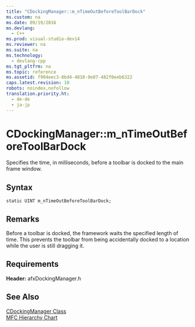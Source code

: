 ```yaml
---
title: "CDockingManager::m_nTimeOutBeforeToolBarDock"
ms.custom: na
ms.date: 09/19/2016
ms.devlang: 
  - C++
ms.prod: visual-studio-dev14
ms.reviewer: na
ms.suite: na
ms.technology: 
  - devlang-cpp
ms.tgt_pltfrm: na
ms.topic: reference
ms.assetid: f904eec3-8bd4-4010-9e07-482f0eeb6322
caps.latest.revision: 10
robots: noindex,nofollow
translation.priority.ht: 
  - de-de
  - ja-jp
---
```

# CDockingManager::m_nTimeOutBeforeToolBarDock
Specifies the time, in milliseconds, before a toolbar is docked to the main frame window.  
  
## Syntax  
  
```  
static UINT m_nTimeOutBeforeToolBarDock;  
```  
  
## Remarks  
 Before a toolbar is docked, the framework waits the specified length of time. This prevents the toolbar from being accidentally docked to a location while the user is still dragging it.  
  
## Requirements  
 **Header:** afxDockingManager.h  
  
## See Also  
 [CDockingManager Class](../vs140/CDockingManager-Class.md)   
 [MFC Hierarchy Chart](../vs140/Hierarchy-Chart.md)